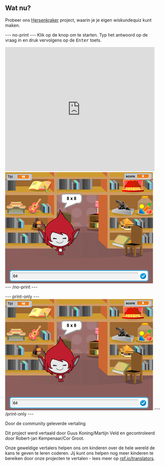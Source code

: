## Wat nu?

Probeer ons [Hersenkraker](https://projects.raspberrypi.org/nl-NL/projects/brain-game?utm_source=pathway&utm_medium=whatnext&utm_campaign=projects) project, waarin je je eigen wiskundequiz kunt maken.

--- no-print --- 
Klik op de knop om te starten. Typ het antwoord op de vraag in en druk vervolgens op de <kbd>Enter</kbd> toets.

<div class="scratch-preview">
  <iframe allowtransparency="true" width="485" height="402" src="https://scratch.mit.edu/projects/embed/334756246/?autostart=false" frameborder="0" scrolling="no"></iframe>
  <img src="images/brain-final.png">
</div>
--- /no-print ---

--- print-only --- 
![Brain Game](images/brain-final.png) 
--- /print-only ---


Door de community geleverde vertaling

Dit project werd vertaald door Guus Koning/Martijn Veld en gecontroleerd door Robert-jan Kempenaar/Cor Groot.

Onze geweldige vertalers helpen ons om kinderen over de hele wereld de kans te geven te leren coderen. Jij kunt ons helpen nog meer kinderen te bereiken door onze projecten te vertalen - lees meer op [rpf.io/translators](https://rpf.io/translators).
